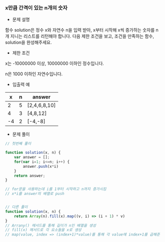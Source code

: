 ### x만큼 간격이 있는 n개의 숫자

- 문제 설명

함수 solution은 정수 x와 자연수 n을 입력 받아, x부터 시작해 x씩 증가하는 숫자를 n개 지니는 리스트를 리턴해야 합니다. 다음 제한 조건을 보고, 조건을 만족하는 함수, solution을 완성해주세요.



- 제한 조건

x는 -10000000 이상, 10000000 이하인 정수입니다.

n은 1000 이하인 자연수입니다.



- 입출력 예

| x    | n    | answer       |
| ---- | ---- | ------------ |
| 2    | 5    | [2,4,6,8,10] |
| 4    | 3    | [4,8,12]     |
| -4   | 2    | [-4,-8]      |



- 문제 풀이

```javascript
// 첫번째 풀이

function solution(x, n) {
    var answer = [];
    for(var i=1; i<=n; i++) {
        answer.push(x*i)
    }
    return answer;
}

// for문을 사용하는데 i를 1부터 시작하고 n까지 증가시킴
// x*i를 answer의 배열로 push


// 다른 풀이
function solution(x, n) {
    return Array(n).fill(x).map((v, i) => (i + 1) * v)
}
// Arrany() 메서드를 통해 길이가 n인 배열을 생성
// fill(x) 메서드로 각 요소들을 x로 생성
// map(value, index => (index+1)*value)를 통해 각 value에 index+1를 곱해준 값으로 배열을 생성
```

